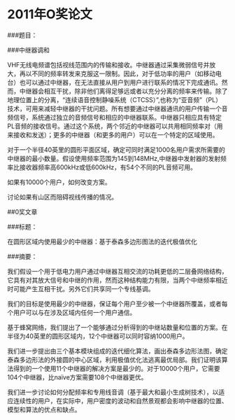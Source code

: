 # 2011年O奖论文

###题目：

###中继器调和

VHF无线电频谱包括视线范围内的传输和接收。中继器通过采集微弱信号并放大，再以不同的频率转发来克服这一限制。因此，对于低功率的用户（如移动电台）也可以通过中继器，在无法直接从用户到用户进行联系的情况下完成通讯。然而，中继器会相互干扰，除非他们离得足够远或者以充分分离的频率来传输。除了地理位置上的分离，“连续语音控制静噪系统（CTCSS）”,也称为“亚音频”（PL）技术，可用来减轻中继器的干扰问题。所有想要通过中继器通讯的用户传输一个音频信号，系统通过独立的音频信号和相应的中继器联系。中继器只相应具有特定PL音频的接收信号。通过这个系统，两个邻近的中继器可以共用相同频率对（用来接收和发送）；更多的中继器（和更多的用户）可以在一个特定的区域使用。

对于一个半径40英里的圆形平面区域，确定可同时满足1000名用户需求所需要的中继器的最小数量。假设使用频率范围为145到148MHz,中继器中发射器的发射频率比接收器频率高600kHz或低600kHz，有54个不同的PL音频可用。

如果有10000个用户，如何改变方案。

讨论如果有山区而阻碍视线传播的情况。

##0奖文章

###标题：

在圆形区域内使用最少的中继器：基于泰森多边形图法的迭代极值优化

###摘要：

我们假设一个用于低电力用户通过中继器互相交流的功耗更低的二层叠网络结构，它具有对其放大信号和中继的作用，然而这种结构能力有限，当两个中继频率相近时可能产生互相干扰。另外它们共享同一个专线基调。

我们的目标是使用最少的中继器，保证每个用户至少被一个中继器所覆盖，或者每个用户可以与在涉及区域内任何一个用户通信。

基于蜂窝网络，我们提出了一个能够通过分析得到的中继站数量和位置的方案。在半径为40英里的圆形区域内，12个中继器可以同时容纳1000用户。

我们进一步提出由三个基本模块组成的迭代细化算法，画出泰森多边形法图，确定泰森多边形法的外接圆的中心区域，利用极值优化法逃离最优局部。我们证明该算法得到的一个使用11个中继器的解决方案是最少的。对于10000个用户，它需要104个中继器，比naïve方案需要108个中继器更优。

我们进一步讨论如何分配频率和专用线音调（基于最大和最小生成树技术），以适应连续性的用户，在实际中，用户密度的波动和自然景观都会影响中继器的位置、模型和算法的优点和缺点。